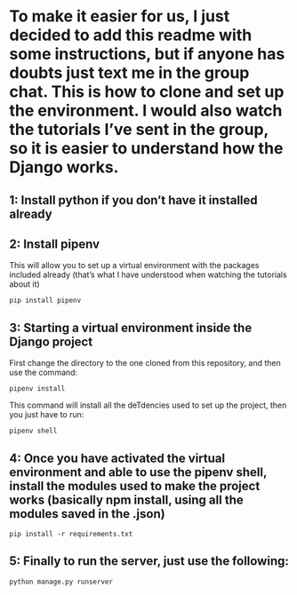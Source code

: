 #  To make it easier for us, I just decided to add this readme with some instructions, but if anyone has doubts just text me in the group chat. This is how to clone and set up the environment. I would also watch the tutorials I’ve sent in the group, so it is easier to understand how the Django works.

## 1: Install python if you don’t have it installed already 

## 2: Install pipenv

This will allow you to set up a virtual environment with the packages included already (that’s what I have understood when watching the tutorials about it)

```
pip install pipenv
```

## 3: Starting a virtual environment inside the Django project

First change the directory to the one cloned from this repository, and  then use the command:

```
pipenv install
```

This command will install all the deTdencies used to set up the project, then you just have to run:

```
pipenv shell
```

## 4: Once you have activated the virtual environment and able to use the pipenv shell, install the modules used to make the project works (basically npm install, using all the modules saved in the .json)

```
pip install -r requirements.txt
```

## 5: Finally to run the server, just use the following:

```
python manage.py runserver
```